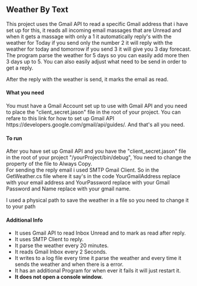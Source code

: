 <h2><b>Weather By Text</b></h2>

This project uses the Gmail API to read a specific Gmail address that i have set up for this, it reads all incoming email massages that are Unread and when it gets a massage with only a 1 it automatically reply's with the weather for Today if you send only the number 2 it will reply with the weather for today and tomorrow if you send 3 it will give you 3 day forecast.
The program parse the weather for 5 days so you can easily add more then 3 days up to 5. 
You can also easily adjust what need to be send in order to get a reply.

After the reply with the weather is send, it marks the email as read.

<h4><b>What you need</b></h4>
You must have a Gmail Account set up to use with Gmail API and you need to place the "client_secret.jason" file in the root of your project. You can refare to this link for how to set up Gmail API https://developers.google.com/gmail/api/guides/.
And that's all you need.

<h4><b>To run </b></h4>
After you have set up Gmail API and you have the "client_secret.jason" file in the root of your project "/yourProject/bin/debug", You need to change the property of the file to Always Copy. 


<br />
For sending the reply email i used SMTP Gmail Client. So in the GetWeather.cs file where it say's in the code YourGmailAddress replace with your email address and YourPassword replace with your Gmail Password and Name replace with your gmail name.


I used a physical path to save the weather in a file so you need to change it to your path 

<h4><b>Additional Info</b></h4>
<ul>
<li>It uses Gmail API to read Inbox Unread and to mark as read after reply.
<li>It uses SMTP Client to reply.</li>
<li>It parse the weather every 20 minutes.</li>
<li>It reads Gmail Inbox every 2 Seconds.</li>
<li>It writes to a log file every time it parse the weather and every time it sends the weather and when there is a error.</li>
<li>It has an additional Program for when ever it fails it will just restart it.</li>
<li><b>It does not open a console window.</b></li>
</ul>
